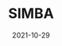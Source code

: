 ---
title: SIMBA
summary: SIMBA ( SIngle-cell eMBedding Along with features) is a versatile single-cell embedding method that co-embeds cells and features into the same latent space. https://simba-bio.readthedocs.io
tags:
- Python
date: "2021-10-29"

# Optional external URL for project (replaces project detail page).
external_link: "https://simba-bio.readthedocs.io/"

image:
  # caption: Photo by rawpixel on Unsplash
  focal_point: Smart

# links:
# - icon: twitter
#   icon_pack: fab
#   name: Follow
#   url: https://twitter.com/georgecushen
# url_code: ""
# url_pdf: ""
# url_slides: ""
# url_video: ""

# # Slides (optional).
# #   Associate this project with Markdown slides.
# #   Simply enter your slide deck's filename without extension.
# #   E.g. `slides = "example-slides"` references `content/slides/example-slides.md`.
# #   Otherwise, set `slides = ""`.
# slides: example
---